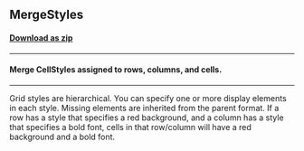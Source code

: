 ## MergeStyles
#### [Download as zip](https://grapecity.github.io/DownGit/#/home?url=https://github.com/GrapeCity/ComponentOne-WinForms-Samples/tree/master/NetFramework\FlexGrid\VB\MergeStyles)
____
#### Merge CellStyles assigned to rows, columns, and cells.
____
Grid styles are hierarchical. You can specify one or more display elements in each style. Missing elements are inherited from the parent format. If a row has a style that specifies a red background, and a column has a style that specifies a bold font, cells in that row/column will have a red background and a bold font. 